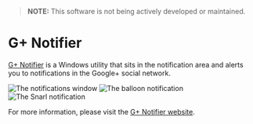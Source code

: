 > **NOTE:** This software is not being actively developed or maintained.

# G+ Notifier

[G+ Notifier](http://gplusnotifier.dantup.com) is a Windows utility that sits in the notification area and alerts you to notifications in the Google+ social network.

![The notifications window](http://gplusnotifier.dantup.com/Images/Notifications.png)
![The balloon notification](http://gplusnotifier.dantup.com/Images/Balloon.png)
![The Snarl notification](http://gplusnotifier.dantup.com/Images/Snarl.png)

For more information, please visit the [G+ Notifier website](http://gplusnotifier.dantup.com).